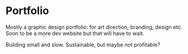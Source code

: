# Portfolio

Mostly a graphic design portfolio: for art direction, branding, design etc.
Soon to be a more dev website but that will have to wait. 

Building small and slow. Sustainable, but maybe not profitable?
